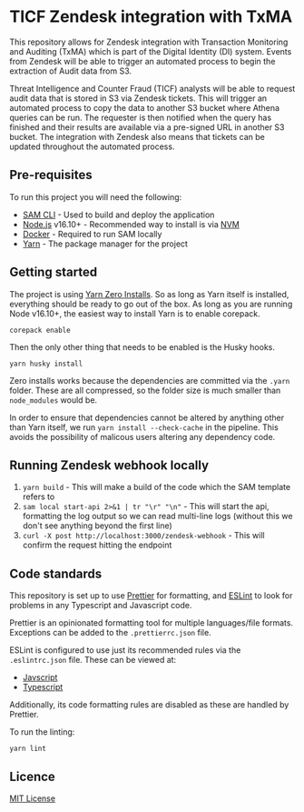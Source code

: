 # TICF Zendesk integration with TxMA

This repository allows for Zendesk integration with Transaction Monitoring and Auditing (TxMA) which is part of the Digital Identity (DI) system. Events from Zendesk will be able to trigger an automated process to begin the extraction of Audit data from S3.

Threat Intelligence and Counter Fraud (TICF) analysts will be able to request audit data that is stored in S3 via Zendesk tickets. This will trigger an automated process to copy the data to another S3 bucket where Athena queries can be run. The requester is then notified when the query has finished and their results are available via a pre-signed URL in another S3 bucket. The integration with Zendesk also means that tickets can be updated throughout the automated process.

## Pre-requisites

To run this project you will need the following:

- [SAM CLI](https://docs.aws.amazon.com/serverless-application-model/latest/developerguide/serverless-sam-cli-install.html) - Used to build and deploy the application
- [Node.js](https://nodejs.org/en/) v16.10+ - Recommended way to install is via [NVM](https://github.com/nvm-sh/nvm)
- [Docker](https://docs.docker.com/get-docker/) - Required to run SAM locally
- [Yarn](https://yarnpkg.com/getting-started/install) - The package manager for the project

## Getting started

The project is using [Yarn Zero Installs](https://yarnpkg.com/features/zero-installs). So as long as Yarn itself is installed, everything should be ready to go out of the box. As long as you are running Node v16.10+, the easiest way to install Yarn is to enable corepack.

```
corepack enable
```

Then the only other thing that needs to be enabled is the Husky hooks.

```
yarn husky install
```

Zero installs works because the dependencies are committed via the `.yarn` folder. These are all compressed, so the folder size is much smaller than `node_modules` would be.

In order to ensure that dependencies cannot be altered by anything other than Yarn itself, we run `yarn install --check-cache` in the pipeline. This avoids the possibility of malicous users altering any dependency code.

## Running Zendesk webhook locally

1. `yarn build` - This will make a build of the code which the SAM template refers to
2. `sam local start-api 2>&1 | tr "\r" "\n"` - This will start the api, formatting the log output so we can read multi-line logs (without this we don't see anything beyond the first line)
3. `curl -X post http://localhost:3000/zendesk-webhook` - This will confirm the request hitting the endpoint

## Code standards

This repository is set up to use [Prettier](https://prettier.io/) for formatting, and [ESLint](https://eslint.org/) to look for problems in any Typescript and Javascript code.

Prettier is an opinionated formatting tool for multiple languages/file formats. Exceptions can be added to the `.prettierrc.json` file.

ESLint is configured to use just its recommended rules via the `.eslintrc.json` file. These can be viewed at:

- [Javscript](https://eslint.org/docs/latest/rules/)
- [Typescript](https://github.com/typescript-eslint/typescript-eslint/blob/main/packages/eslint-plugin/src/configs/eslint-recommended.ts)

Additionally, its code formatting rules are disabled as these are handled by Prettier.

To run the linting:

```
yarn lint
```

## Licence

[MIT License](LICENCE)
